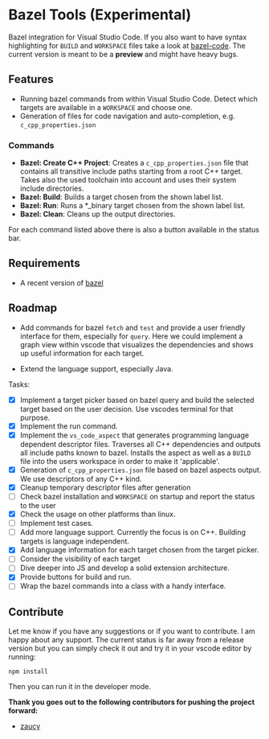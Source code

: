 # Bazel Tools (Experimental)

Bazel integration for Visual Studio Code. If you also want to have syntax highlighting for `BUILD` and `WORKSPACE` files take a look at [bazel-code](https://github.com/devoncarew/bazel-code). The current version is meant to be a **preview** and might have heavy bugs.

## Features

* Running bazel commands from within Visual Studio Code. Detect which targets are available in a `WORKSPACE` and choose one.
* Generation of files for code navigation and auto-completion, e.g. `c_cpp_properties.json`

### Commands

* **Bazel: Create C++ Project**: Creates a `c_cpp_properties.json` file that contains all transitive include paths starting from a root C++ target. Takes also the used toolchain into account and uses their system include directories.
* **Bazel: Build**: Builds a target chosen from the shown label list.
* **Bazel: Run**: Runs a *_binary target chosen from the shown label list.
* **Bazel: Clean**: Cleans up the output directories.

For each command listed above there is also a button available in the status bar.

## Requirements

* A recent version of [bazel](https://www.bazel.build/)

## Roadmap

- Add commands for bazel `fetch` and `test` and provide a user friendly interface for them, especially for `query`. Here we could implement a graph view within vscode that visualizes the dependencies and shows up useful information for each target.

- Extend the language support, especially Java.

Tasks:
- [x] Implement a target picker based on bazel query and build the selected target based on the user decision. Use vscodes terminal for that purpose.
- [x] Implement the run command.
- [x] Implement the `vs_code_aspect` that generates programming language dependent descriptor files. Traverses all C++ dependencies and outputs all include paths known to bazel. Installs the aspect as well as a `BUILD` file into the users workspace in order to make it 'applicable'.
- [x] Generation of `c_cpp_properties.json` file based on bazel aspects output. We use descriptors of any C++ kind.
- [x] Cleanup temporary descriptor files after generation
- [ ] Check bazel installation and `WORKSPACE` on startup and report the status to the user
- [x] Check the usage on other platforms than linux.
- [ ] Implement test cases.
- [ ] Add more language support. Currently the focus is on C++. Building targets is language independent.
- [x] Add language information for each target chosen from the target picker.
- [ ] Consider the visibility of each target
- [ ] Dive deeper into JS and develop a solid extension architecture.
- [x] Provide buttons for build and run.
- [ ] Wrap the bazel commands into a class with a handy interface.

## Contribute
Let me know if you have any suggestions or if you want to contribute. I am happy about any support. The current status is far away from a release version but you can simply check it out and try it in your vscode editor by running:
```shell
npm install
```
Then you can run it in the developer mode.

**Thank you goes out to the following contributors for pushing the project forward:**
- [zaucy](https://github.com/zaucy)
